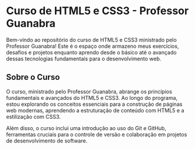 # Curso de HTML5 e CSS3 - Professor Guanabra

Bem-vindo ao repositório do curso de HTML5 e CSS3 ministrado pelo Professor Guanabra! Este é o espaço onde armazeno meus exercícios, desafios e projetos enquanto aprendo desde o básico até o avançado dessas tecnologias fundamentais para o desenvolvimento web.

## Sobre o Curso

O curso, ministrado pelo Professor Guanabra, abrange os princípios fundamentais e avançados do HTML5 e CSS3. Ao longo do programa, estou explorando os conceitos essenciais para a construção de páginas web modernas, aprendendo a estruturação de conteúdo com HTML5 e a estilização com CSS3.

Além disso, o curso inclui uma introdução ao uso do Git e GitHub, ferramentas cruciais para o controle de versão e colaboração em projetos de desenvolvimento de software.

